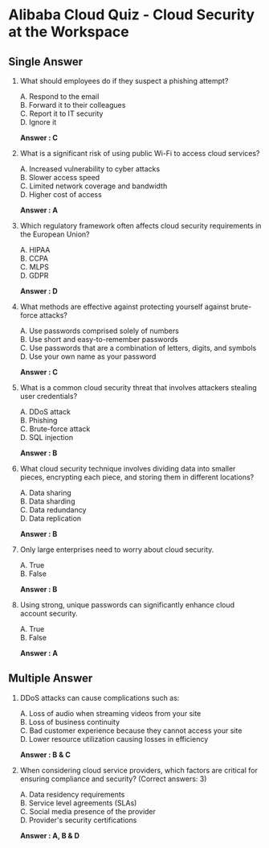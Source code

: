 # Alibaba Cloud Quiz - Cloud Security at the Workspace

## Single Answer

1. What should employees do if they suspect a phishing attempt?

	A. Respond to the email  
	B. Forward it to their colleagues  
	C. Report it to IT security  
	D. Ignore it

	**Answer : C**

2. What is a significant risk of using public Wi-Fi to access cloud services?

	A. Increased vulnerability to cyber attacks  
	B. Slower access speed  
	C. Limited network coverage and bandwidth  
	D. Higher cost of access
	
	**Answer : A**

3. Which regulatory framework often affects cloud security requirements in the European Union?

	A. HIPAA  
	B. CCPA  
	C. MLPS  
	D. GDPR
	
	**Answer : D**

4. What methods are effective against protecting yourself against brute-force attacks?

	A. Use passwords comprised solely of numbers  
	B. Use short and easy-to-remember passwords  
	C. Use passwords that are a combination of letters, digits, and symbols  
	D. Use your own name as your password
	
	**Answer : C**

5. What is a common cloud security threat that involves attackers stealing user credentials?

	A. DDoS attack  
	B. Phishing  
	C. Brute-force attack  
	D. SQL injection
	
	**Answer : B**

6. What cloud security technique involves dividing data into smaller pieces, encrypting each piece, and storing them in different locations?

	A. Data sharing  
	B. Data sharding  
	C. Data redundancy  
	D. Data replication
	
	**Answer : B**

7. Only large enterprises need to worry about cloud security.

	A. True  
	B. False
	
	**Answer : B**

8. Using strong, unique passwords can significantly enhance cloud account security.

	A. True  
	B. False
	
	**Answer : A**

## Multiple Answer

1. DDoS attacks can cause complications such as:

	A. Loss of audio when streaming videos from your site  
	B. Loss of business continuity  
	C. Bad customer experience because they cannot access your site  
	D. Lower resource utilization causing losses in efficiency
	
	**Answer : B & C**

2. When considering cloud service providers, which factors are critical for ensuring compliance and security? (Correct answers: 3)

	A. Data residency requirements  
	B. Service level agreements (SLAs)  
	C. Social media presence of the provider  
	D. Provider's security certifications
	
	**Answer : A, B & D**
